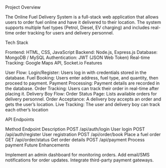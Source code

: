 Project Overview

The Online Fuel Delivery System is a full-stack web application that allows users to order fuel online and have it delivered to their location. The system supports multiple fuel types (Petrol, Diesel, EV charging) and includes real-time order tracking for users and delivery personnel.

Tech Stack

Frontend: HTML, CSS, JavaScript
Backend: Node.js, Express.js
Database: MongoDB / MySQL
Authentication: JWT (JSON Web Token)
Real-time Tracking: Google Maps API, Socket.io
Features

User Flow:
Login/Register: Users log in with credentials stored in the database.
Fuel Booking: Users enter address, fuel type, and quantity, then proceed to payment.
Payment Processing: Payment details are recorded in the database.
Order Tracking: Users can track their order in real-time after placing it.
Delivery Boy Flow:
Order Status Page: Lists available orders for delivery personnel.
Order Acceptance: A delivery boy accepts an order and gets the user’s location.
Live Tracking: The user and delivery boy can track each other’s location

API Endpoints

Method	Endpoint	Description
POST	/api/auth/login	User login
POST	/api/auth/register	User registration
POST	/api/order/book	Place a fuel order
GET	/api/order/status	Get order details
POST	/api/payment	Process payment
Future Enhancements

Implement an admin dashboard for monitoring orders.
Add email/SMS notifications for order updates.
Integrate third-party payment gateways.
